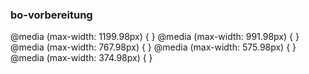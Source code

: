 ### bo-vorbereitung

@media (max-width: 1199.98px) { }
@media (max-width: 991.98px)  { }
@media (max-width: 767.98px)  { }
@media (max-width: 575.98px)  { }
@media (max-width: 374.98px)  { }
